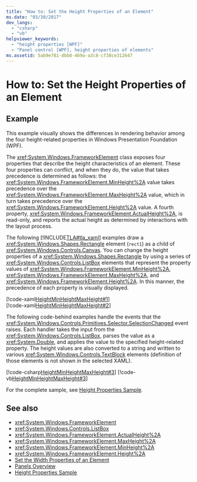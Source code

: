 ```yaml
---
title: "How to: Set the Height Properties of an Element"
ms.date: "03/30/2017"
dev_langs: 
  - "csharp"
  - "vb"
helpviewer_keywords: 
  - "height properties [WPF]"
  - "Panel control [WPF], height properties of elements"
ms.assetid: 5ab9e781-dbb8-469a-a3c8-cf38ce312647
---
```

# How to: Set the Height Properties of an Element
## Example  
 This example visually shows the differences in rendering behavior among the four height-related properties in Windows Presentation Foundation (WPF).  
  
 The <xref:System.Windows.FrameworkElement> class exposes four properties that describe the height characteristics of an element. These four properties can conflict, and when they do, the value that takes precedence is determined as follows: the <xref:System.Windows.FrameworkElement.MinHeight%2A> value takes precedence over the <xref:System.Windows.FrameworkElement.MaxHeight%2A> value, which in turn takes precedence over the <xref:System.Windows.FrameworkElement.Height%2A> value. A fourth property, <xref:System.Windows.FrameworkElement.ActualHeight%2A>, is read-only, and reports the actual height as determined by interactions with the layout process.  
  
 The following [!INCLUDE[TLA#tla_xaml](../../../includes/tlasharptla-xaml-md.md)] examples draw a <xref:System.Windows.Shapes.Rectangle> element (`rect1`) as a child of <xref:System.Windows.Controls.Canvas>. You can change the height properties of a <xref:System.Windows.Shapes.Rectangle> by using a series of <xref:System.Windows.Controls.ListBox> elements that represent the property values of <xref:System.Windows.FrameworkElement.MinHeight%2A>, <xref:System.Windows.FrameworkElement.MaxHeight%2A>, and <xref:System.Windows.FrameworkElement.Height%2A>. In this manner, the precedence of each property is visually displayed.  
  
 [!code-xaml[HeightMinHeightMaxHeight#1](~/samples/snippets/csharp/VS_Snippets_Wpf/HeightMinHeightMaxHeight/CSharp/Window1.xaml#1)]  
[!code-xaml[HeightMinHeightMaxHeight#2](~/samples/snippets/csharp/VS_Snippets_Wpf/HeightMinHeightMaxHeight/CSharp/Window1.xaml#2)]  
  
 The following code-behind examples handle the events that the <xref:System.Windows.Controls.Primitives.Selector.SelectionChanged> event raises. Each handler takes the input from the <xref:System.Windows.Controls.ListBox>, parses the value as a <xref:System.Double>, and applies the value to the specified height-related property. The height values are also converted to a string and written to various <xref:System.Windows.Controls.TextBlock> elements (definition of those elements is not shown in the selected XAML).  
  
 [!code-csharp[HeightMinHeightMaxHeight#3](~/samples/snippets/csharp/VS_Snippets_Wpf/HeightMinHeightMaxHeight/CSharp/Window1.xaml.cs#3)]
 [!code-vb[HeightMinHeightMaxHeight#3](~/samples/snippets/visualbasic/VS_Snippets_Wpf/HeightMinHeightMaxHeight/VisualBasic/Window1.xaml.vb#3)]  
  
 For the complete sample, see [Height Properties Sample](https://github.com/microsoft/WPF-Samples/tree/master/Elements/HeightProperties).  
  
## See also

- <xref:System.Windows.FrameworkElement>
- <xref:System.Windows.Controls.ListBox>
- <xref:System.Windows.FrameworkElement.ActualHeight%2A>
- <xref:System.Windows.FrameworkElement.MaxHeight%2A>
- <xref:System.Windows.FrameworkElement.MinHeight%2A>
- <xref:System.Windows.FrameworkElement.Height%2A>
- [Set the Width Properties of an Element](how-to-set-the-width-properties-of-an-element.md)
- [Panels Overview](panels-overview.md)
- [Height Properties Sample](https://github.com/microsoft/WPF-Samples/tree/master/Elements/HeightProperties)
